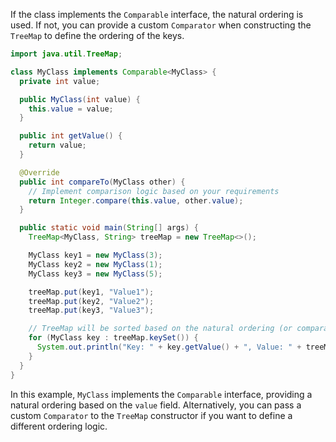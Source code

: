 If the class implements the `Comparable` interface, the natural ordering is used. If not, you can provide a custom `Comparator` when constructing the `TreeMap` to define the ordering of the keys.

```java
import java.util.TreeMap;

class MyClass implements Comparable<MyClass> {
  private int value;

  public MyClass(int value) {
    this.value = value;
  }

  public int getValue() {
    return value;
  }

  @Override
  public int compareTo(MyClass other) {
    // Implement comparison logic based on your requirements
    return Integer.compare(this.value, other.value);
  }

  public static void main(String[] args) {
    TreeMap<MyClass, String> treeMap = new TreeMap<>();

    MyClass key1 = new MyClass(3);
    MyClass key2 = new MyClass(1);
    MyClass key3 = new MyClass(5);

    treeMap.put(key1, "Value1");
    treeMap.put(key2, "Value2");
    treeMap.put(key3, "Value3");

    // TreeMap will be sorted based on the natural ordering (or comparator)
    for (MyClass key : treeMap.keySet()) {
      System.out.println("Key: " + key.getValue() + ", Value: " + treeMap.get(key));
    }
  }
}

```

In this example, `MyClass` implements the `Comparable` interface, providing a natural ordering based on the `value` field. Alternatively, you can pass a custom `Comparator` to the `TreeMap` constructor if you want to define a different ordering logic.